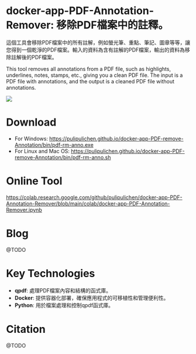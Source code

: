 # docker-app-PDF-Annotation-Remover: 移除PDF檔案中的註釋。

這個工具會移除PDF檔案中的所有註解，例如螢光筆、重點、筆記、圖章等等，讓您得到一個乾淨的PDF檔案。輸入的資料為含有註解的PDF檔案，輸出的資料為移除註解後的PDF檔案。

This tool removes all annotations from a PDF file, such as highlights, underlines, notes, stamps, etc., giving you a clean PDF file. The input is a PDF file with annotations, and the output is a cleaned PDF file without annotations.

![](https://blogger.googleusercontent.com/img/a/AVvXsEjkXCHY9rlOqgCLxeTERVNml4WVCo-SewYkra3Y07CLS_KPdI16lxJtYDna1y5XFdQm_19zJsygYve07B_c05mFZvDwZTUGIC5kOnxi2OGbihI7heQ3kEXLgkBDBYxL9GYzjmaeweMRWO--eJClOzL1SpizQDWlQKvdop5xZ4l1z5F_fSwWGVlFuA)

# Download

- For Windows: https://pulipulichen.github.io/docker-app-PDF-remove-Annotation/bin/pdf-rm-anno.exe
- For Linux and Mac OS: https://pulipulichen.github.io/docker-app-PDF-remove-Annotation/bin/pdf-rm-anno.sh

# Online Tool

https://colab.research.google.com/github/pulipulichen/docker-app-PDF-Annotation-Remover/blob/main/colab/docker-app-PDF-Annotation-Remover.ipynb

# Blog

@TODO

# Key Technologies

- **qpdf**:  處理PDF檔案內容和結構的函式庫。
- **Docker**: 提供容器化部署，確保應用程式的可移植性和管理便利性。
- **Python**:  用於檔案處理和控制qpdf函式庫。

# Citation

@TODO